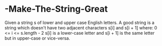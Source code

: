 # -Make-The-String-Great
Given a string s of lower and upper case English letters.  A good string is a string which doesn't have two adjacent characters s[i] and s[i + 1] where:  0 &lt;= i &lt;= s.length - 2 s[i] is a lower-case letter and s[i + 1] is the same letter but in upper-case or vice-versa.
